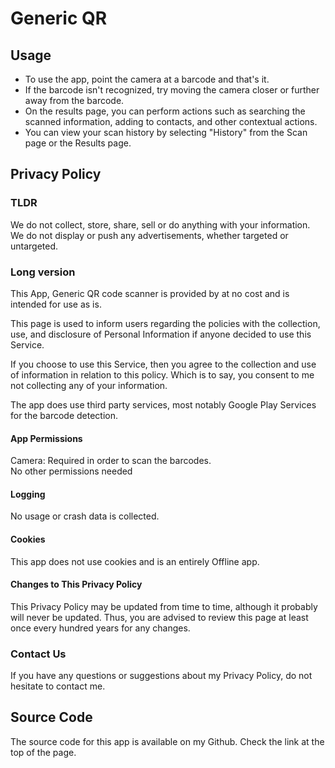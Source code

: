 # Generic QR

## Usage
* To use the app, point the camera at a barcode and that's it. 
* If the barcode isn't recognized, try moving the camera closer or further away from the barcode.  
* On the results page, you can perform actions such as searching the scanned information, adding to contacts, and other contextual actions.  
* You can view your scan history by selecting "History" from the Scan page or the Results page.  

## Privacy Policy

### TLDR
We do not collect, store, share, sell or do anything with your information.  
We do not display or push any advertisements, whether targeted or untargeted.

### Long version

This App, Generic QR code scanner is provided by at no cost and is intended for use as is.  

This page is used to inform users regarding the policies with the collection, use, and disclosure of Personal Information if anyone decided to use this Service.  

If you choose to use this Service, then you agree to the collection and use of information in relation to this policy. Which is to say, you consent to me not collecting any of your information. 

The app does use third party services, most notably Google Play Services for the barcode detection.

#### App Permissions

Camera: Required in order to scan the barcodes.  
No other permissions needed

#### Logging

No usage or crash data is collected.

#### Cookies

This app does not use cookies and is an entirely Offline app.

#### Changes to This Privacy Policy

This Privacy Policy may be updated from time to time, although it probably will never be updated. Thus, you are advised to review this page at least once every hundred years for any changes.

### Contact Us

If you have any questions or suggestions about my Privacy Policy, do not hesitate to contact me.

## Source Code
The source code for this app is available on my Github. Check the link at the top of the page.

